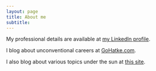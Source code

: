 ```yaml
---
layout: page
title: About me
subtitle: 
---
```


My professional details are available at [my LinkedIn profile](http://linkedin.com/in/kritisen).

I blog about unconventional careers at [GoHatke.com](http://gohatke.com/).

I also blog about various topics under the sun at [this site](http://ksens.github.io).
